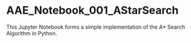 # AAE_Notebook_001_AStarSearch
This Jupyter Notebook forms a simple implementation of the A* Search Algorithm in Python.
